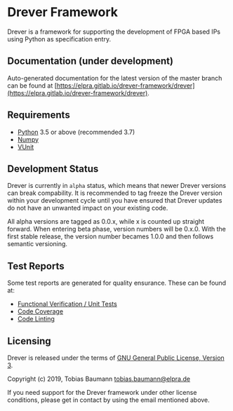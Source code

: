 # Drever Framework

Drever is a framework for supporting the development of FPGA based IPs using Python as specification entry.

## Documentation (under development)

Auto-generated documentation for the latest version of the master branch can be found at [https://elpra.gitlab.io/drever-framework/drever](https://elpra.gitlab.io/drever-framework/drever).

## Requirements

- [Python](https://www.python.org/) 3.5 or above (recommended 3.7)
- [Numpy](https://www.numpy.org/)
- [VUnit](https://vunit.github.io/)

## Development Status

Drever is currently in `alpha` status, which means that newer Drever versions can break compability. It is recommended to tag freeze the Drever version within your development cycle until you have ensured that Drever updates do not have an unwanted impact on your existing code.

All alpha versions are tagged as 0.0.x, while x is counted up straight forward. When entering beta phase, version numbers will be 0.x.0. With the first stable release, the version number becames 1.0.0 and then follows semantic versioning.

## Test Reports

Some test reports are generated for quality ensurance. These can be found at:

- [Functional Verification / Unit Tests](https://elpra.gitlab.io/drever-framework/drever/reports/tests)
- [Code Coverage](https://elpra.gitlab.io/drever-framework/drever/reports/coverage)
- [Code Linting](https://elpra.gitlab.io/drever-framework/drever/reports/lint)

## Licensing

Drever is released under the terms of [GNU General Public License, Version 3](LICENSE).

Copyright (c) 2019, Tobias Baumann tobias.baumann@elpra.de

If you need support for the Drever framework under other license conditions, please get in contact by using the email mentioned above.
